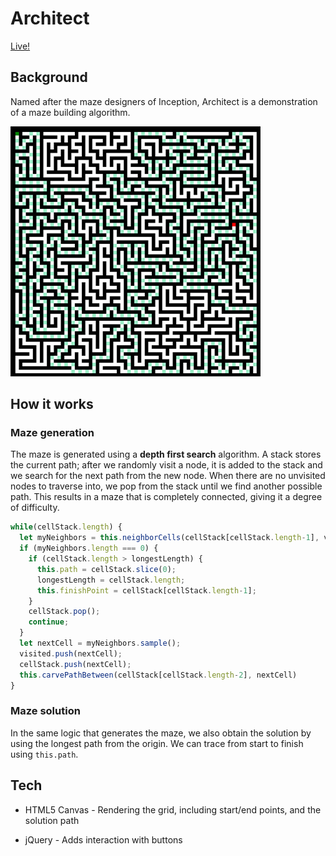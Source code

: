 # Architect

[Live!](https://vorpus.github.io/architect)

## Background

Named after the maze designers of Inception, Architect is a demonstration of a maze building algorithm.

![maze](/images/maze.jpeg)
## How it works

### Maze generation
The maze is generated using a **depth first search** algorithm. A stack stores the current path; after we randomly visit a node, it is added to the stack and we search for the next path from the new node. When there are no unvisited nodes to traverse into, we pop from the stack until we find another possible path. This results in a maze that is completely connected, giving it a degree of difficulty.

```javascript
while(cellStack.length) {
  let myNeighbors = this.neighborCells(cellStack[cellStack.length-1], visited);
  if (myNeighbors.length === 0) {
    if (cellStack.length > longestLength) {
      this.path = cellStack.slice(0);
      longestLength = cellStack.length;
      this.finishPoint = cellStack[cellStack.length-1];
    }
    cellStack.pop();
    continue;
  }
  let nextCell = myNeighbors.sample();
  visited.push(nextCell);
  cellStack.push(nextCell);
  this.carvePathBetween(cellStack[cellStack.length-2], nextCell)
}
```

### Maze solution
In the same logic that generates the maze, we also obtain the solution by using the longest path from the origin. We can trace from start to finish using `this.path`.

## Tech

* HTML5 Canvas - Rendering the grid, including start/end points, and the solution path

* jQuery - Adds interaction with buttons
